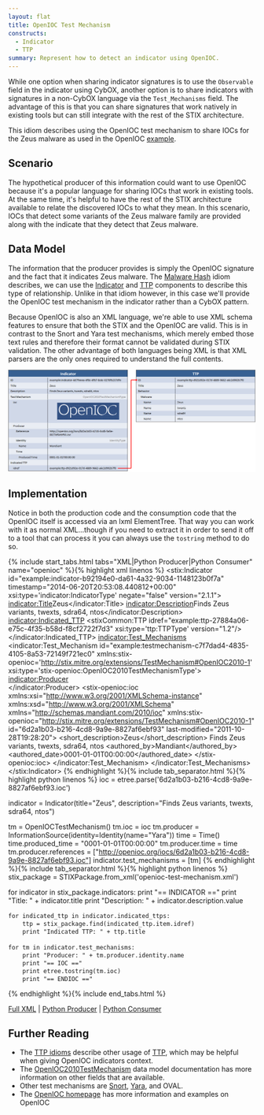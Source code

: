 ```yaml
---
layout: flat
title: OpenIOC Test Mechanism
constructs:
  - Indicator
  - TTP
summary: Represent how to detect an indicator using OpenIOC.
---
```


While one option when sharing indicator signatures is to use the `Observable` field in the indicator using CybOX, another option is to share indicators with signatures in a non-CybOX language via the `Test_Mechanisms` field. The advantage of this is that you can share signatures that work natively in existing tools but can still integrate with the rest of the STIX architecture.

This idiom describes using the OpenIOC test mechanism to share IOCs for the Zeus malware as used in the OpenIOC [example](http://openioc.org/iocs/6d2a1b03-b216-4cd8-9a9e-8827af6ebf93.ioc).

## Scenario

The hypothetical producer of this information could want to use OpenIOC because it's a popular language for sharing IOCs that work in existing tools. At the same time, it's helpful to have the rest of the STIX architecture available to relate the discovered IOCs to what they mean. In this scenario, IOCs that detect some variants of the Zeus malware family are provided along with the indicate that they detect that Zeus malware.

## Data Model

The information that the producer provides is simply the OpenIOC signature and the fact that it indicates Zeus malware. The [Malware Hash](../malware-hash/) idiom describes, we can use the [Indicator](/data-model/{{site.current_version}}/indicator/IndicatorType) and [TTP](/data-model/{{site.current_version}}/ttp/TTPType) components to describe this type of relationship. Unlike in that idiom however, in this case we'll provide the OpenIOC test mechanism in the indicator rather than a CybOX pattern.

Because OpenIOC is also an XML language, we're able to use XML schema features to ensure that both the STIX and the OpenIOC are valid. This is in contrast to the Snort and Yara test mechanisms, which merely embed those text rules and therefore their format cannot be validated during STIX validation. The other advantage of both languages being XML is that XML parsers are the only ones required to understand the full contents.

<img src="diagram.png" alt="OpenIOC Test Mechanism" />

## Implementation

Notice in both the production code and the consumption code that the OpenIOC itself is accessed via an lxml ElementTree. That way you can work with it as normal XML...though if you need to extract it in order to send it off to a tool that can process it you can always use the `tostring` method to do so.

{% include start_tabs.html tabs="XML|Python Producer|Python Consumer" name="openioc" %}{% highlight xml linenos %}
<stix:Indicator id="example:indicator-b92194e0-da61-4a32-9034-1148123b0f7a" timestamp="2014-06-20T20:53:08.440812+00:00" xsi:type='indicator:IndicatorType' negate="false" version="2.1.1">
    <indicator:Title>Zeus</indicator:Title>
    <indicator:Description>Finds Zeus variants, twexts, sdra64, ntos</indicator:Description>
    <indicator:Indicated_TTP>
        <stixCommon:TTP idref="example:ttp-27884a06-e75c-4f35-b58d-f8cf2722f7d3" xsi:type='ttp:TTPType' version="1.2"/>
    </indicator:Indicated_TTP>
    <indicator:Test_Mechanisms>
        <indicator:Test_Mechanism id="example:testmechanism-c7f7dad4-4835-4105-8a53-72149f721ec0" xmlns:stix-openioc='http://stix.mitre.org/extensions/TestMechanism#OpenIOC2010-1' xsi:type='stix-openioc:OpenIOC2010TestMechanismType'>
          <indicator:Producer>
            <!-- snip -->      
          </indicator:Producer>
          <stix-openioc:ioc xmlns:xsi="http://www.w3.org/2001/XMLSchema-instance" xmlns:xsd="http://www.w3.org/2001/XMLSchema" xmlns="http://schemas.mandiant.com/2010/ioc" xmlns:stix-openioc="http://stix.mitre.org/extensions/TestMechanism#OpenIOC2010-1" id="6d2a1b03-b216-4cd8-9a9e-8827af6ebf93" last-modified="2011-10-28T19:28:20">
              <short_description>Zeus</short_description>
              <description>Finds Zeus variants, twexts, sdra64, ntos</description>
              <keywords/>
              <authored_by>Mandiant</authored_by>
              <authored_date>0001-01-01T00:00:00</authored_date>
              <links/>
            <definition>
              <!-- snip - full IOC content would go here - snip -->
            </definition>
          </stix-openioc:ioc>
        </indicator:Test_Mechanism>
    </indicator:Test_Mechanisms>
</stix:Indicator>
{% endhighlight %}{% include tab_separator.html %}{% highlight python linenos %}
ioc = etree.parse('6d2a1b03-b216-4cd8-9a9e-8827af6ebf93.ioc')

indicator = Indicator(title="Zeus", description="Finds Zeus variants, twexts, sdra64, ntos")

tm = OpenIOCTestMechanism()
tm.ioc = ioc
tm.producer = InformationSource(identity=Identity(name="Yara"))
time = Time()
time.produced_time = "0001-01-01T00:00:00"
tm.producer.time = time
tm.producer.references = ["http://openioc.org/iocs/6d2a1b03-b216-4cd8-9a9e-8827af6ebf93.ioc"]
indicator.test_mechanisms = [tm]
{% endhighlight %}{% include tab_separator.html %}{% highlight python linenos %}
stix_package = STIXPackage.from_xml('openioc-test-mechanism.xml')

for indicator in stix_package.indicators:
    print "== INDICATOR =="
    print "Title: " + indicator.title
    print "Description: " + indicator.description.value

    for indicated_ttp in indicator.indicated_ttps:
        ttp = stix_package.find(indicated_ttp.item.idref) 
        print "Indicated TTP: " + ttp.title

    for tm in indicator.test_mechanisms:
        print "Producer: " + tm.producer.identity.name
        print "== IOC =="
        print etree.tostring(tm.ioc)
        print "== ENDIOC =="
{% endhighlight %}{% include end_tabs.html %}

[Full XML](openioc-test-mechanism.xml) | [Python Producer](openioc-test-mechanism-producer.py) | [Python Consumer](openioc-test-mechanism-consumer.py)

## Further Reading

* The [TTP idioms](../#ttp) describe other usage of [TTP](/data-model/{{site.current_version}}/ttp/TTPType), which may be helpful when giving OpenIOC indicators context.
* The [OpenIOC2010TestMechanism](/data-model/{{site.current_version}}/stix-openioc/OpenIOC2010TestMechanismType/) data model documentation has more information on other fields that are available.
* Other test mechanisms are [Snort](../snort-test-mechanism), [Yara](../yara-test-mechanism), and OVAL.
* The [OpenIOC homepage](http://openioc.org/) has more information and examples on OpenIOC
